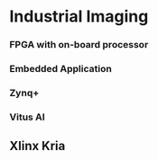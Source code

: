 # Industrial Imaging
### FPGA with on-board processor
### Embedded Application 
### Zynq+
### Vitus AI
## Xlinx Kria

